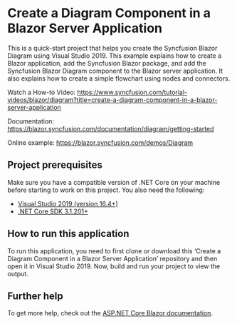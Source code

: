 # Create a Diagram Component in a Blazor Server Application

This is a quick-start project that helps you create the Syncfusion Blazor Diagram using Visual Studio 2019. This example explains how to create a Blazor application, add the Syncfusion Blazor package, and add the Syncfusion Blazor Diagram component to the Blazor server application. It also explains how to create a simple flowchart using nodes and connectors.

Watch a How-to Video: https://www.syncfusion.com/tutorial-videos/blazor/diagram?title=create-a-diagram-component-in-a-blazor-server-application

Documentation: https://blazor.syncfusion.com/documentation/diagram/getting-started

Online example: https://blazor.syncfusion.com/demos/Diagram

## Project prerequisites
Make sure you have a compatible version of .NET Core on your machine before starting to work on this project. You also need the following:
* [Visual Studio 2019 (version 16.4+)]( https://visualstudio.microsoft.com/downloads)
* [.NET Core SDK 3.1.201+](https://dotnet.microsoft.com/download/dotnet-core/3.1)

## How to run this application
To run this application, you need to first clone or download this ‘Create a Diagram Component in a Blazor Server Application’ repository and then open it in Visual Studio 2019. Now, build and run your project to view the output.

## Further help

To get more help, check out the [ASP.NET Core Blazor documentation](https://docs.microsoft.com/en-us/aspnet/core/blazor).


